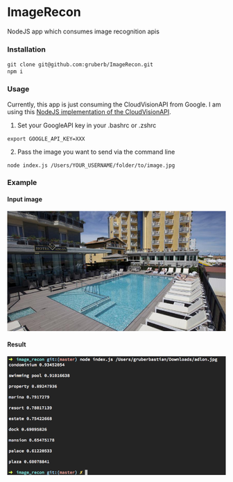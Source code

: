 # ImageRecon
NodeJS app which consumes image recognition apis

### Installation
```
git clone git@github.com:gruberb/ImageRecon.git
npm i
```


### Usage

Currently, this app is just consuming the CloudVisionAPI from Google. I am using this [NodeJS implementation of the CloudVisionAPI](https://github.com/tejitak/node-cloud-vision-api).

1. Set your GoogleAPI key in your .bashrc or .zshrc
```
export GOOGLE_API_KEY=XXX
```

2. Pass the image you want to send via the command line
```
node index.js /Users/YOUR_USERNAME/folder/to/image.jpg
```

### Example 

#### Input image
![alt tag](https://raw.githubusercontent.com/gruberb/ImageRecon/master/assets/adlon.jpg)

#### Result
![alt tag](https://raw.githubusercontent.com/gruberb/ImageRecon/master/assets/ex.png)

